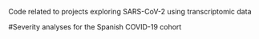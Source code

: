 Code related to projects exploring SARS-CoV-2 using transcriptomic data

#Severity analyses for the Spanish COVID-19 cohort

